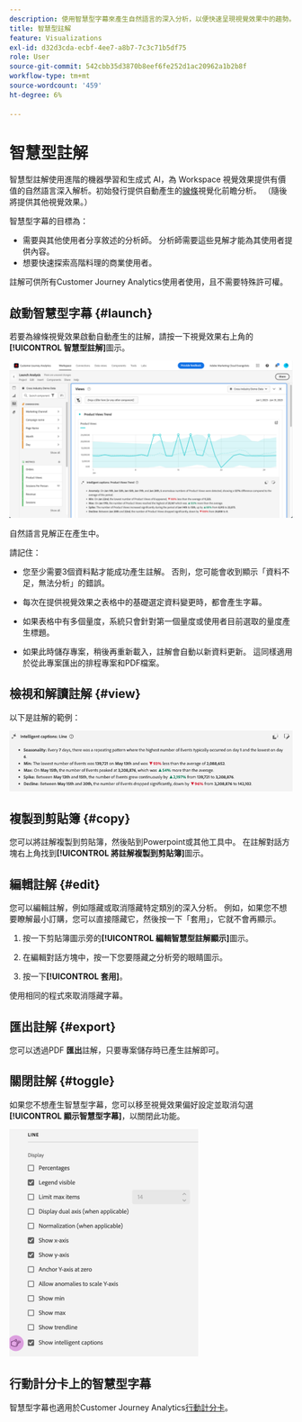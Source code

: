 ```yaml
---
description: 使用智慧型字幕來產生自然語言的深入分析，以便快速呈現視覺效果中的趨勢。
title: 智慧型註解
feature: Visualizations
exl-id: d32d3cda-ecbf-4ee7-a8b7-7c3c71b5df75
role: User
source-git-commit: 542cbb35d3870b8eef6fe252d1ac20962a1b2b8f
workflow-type: tm+mt
source-wordcount: '459'
ht-degree: 6%

---
```


# 智慧型註解

智慧型註解使用進階的機器學習和生成式 AI，為 Workspace 視覺效果提供有價值的自然語言深入解析。初始發行提供自動產生的[線條](line.md)視覺化前瞻分析。 （隨後將提供其他視覺效果。）

智慧型字幕的目標為：

* 需要與其他使用者分享敘述的分析師。 分析師需要這些見解才能為其使用者提供內容。
* 想要快速探索高階料理的商業使用者。

註解可供所有Customer Journey Analytics使用者使用，且不需要特殊許可權。

## 啟動智慧型字幕 {#launch}

若要為線條視覺效果啟動自動產生的註解，請按一下視覺效果右上角的&#x200B;**[!UICONTROL 智慧型註解]**&#x200B;圖示。

![啟動顯示產品檢視趨勢智慧型字幕的分析視窗。](assets/intell-caps-1.png)

自然語言見解正在產生中。

請記住：

* 您至少需要3個資料點才能成功產生註解。 否則，您可能會收到顯示「資料不足，無法分析」的錯誤。

* 每次在提供視覺效果之表格中的基礎選定資料變更時，都會產生字幕。

* 如果表格中有多個量度，系統只會針對第一個量度或使用者目前選取的量度產生標題。

* 如果此時儲存專案，稍後再重新載入，註解會自動以新資料更新。 這同樣適用於從此專案匯出的排程專案和PDF檔案。

## 檢視和解讀註解 {#view}

以下是註解的範例：

![線條視覺效果的智慧型字幕，包括季節性、最小值、最大值、尖峰與下降。](assets/captions.png)

## 複製到剪貼簿 {#copy}

您可以將註解複製到剪貼簿，然後貼到Powerpoint或其他工具中。 在註解對話方塊右上角找到&#x200B;**[!UICONTROL 將註解複製到剪貼簿]**&#x200B;圖示。

## 編輯註解 {#edit}

您可以編輯註解，例如隱藏或取消隱藏特定類別的深入分析。 例如，如果您不想要瞭解最小訂購，您可以直接隱藏它，然後按一下「套用」，它就不會再顯示。

1. 按一下剪貼簿圖示旁的&#x200B;**[!UICONTROL 編輯智慧型註解顯示]**&#x200B;圖示。

1. 在編輯對話方塊中，按一下您要隱藏之分析旁的眼睛圖示。

1. 按一下&#x200B;**[!UICONTROL 套用]**。

使用相同的程式來取消隱藏字幕。

## 匯出註解 {#export}

您可以透過PDF **匯出**&#x200B;註解，只要專案儲存時已產生註解即可。

## 關閉註解 {#toggle}

如果您不想產生智慧型字幕，您可以移至視覺效果偏好設定並取消勾選&#x200B;**[!UICONTROL 顯示智慧型字幕]**，以關閉此功能。

![顯示取消勾選「顯示智慧型字幕」選項的線條視覺效果選項。](assets/toggle-captions.png)

## 行動計分卡上的智慧型字幕

智慧型字幕也適用於Customer Journey Analytics[行動計分卡](https://experienceleague.adobe.com/zh-hant/docs/analytics-platform/using/cja-dashboards/manage-scorecard#captions)。